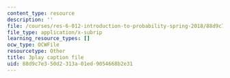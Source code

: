 ```yaml
---
content_type: resource
description: ''
file: /courses/res-6-012-introduction-to-probability-spring-2018/88d9c7e350d2313a01ed9054668b2e31_PaI-oaOBHKU.srt
file_type: application/x-subrip
learning_resource_types: []
ocw_type: OCWFile
resourcetype: Other
title: 3play caption file
uid: 88d9c7e3-50d2-313a-01ed-9054668b2e31
---
```

